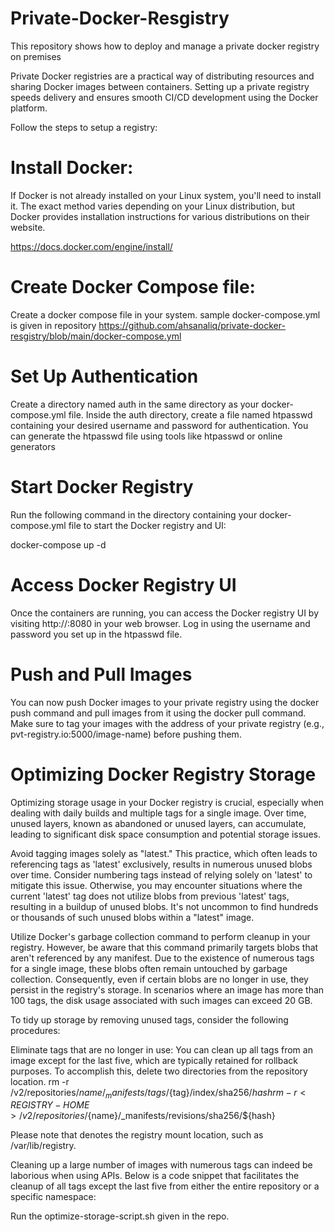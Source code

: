 # Private-Docker-Resgistry
This repository shows how to deploy and manage a private docker registry on premises 


Private Docker registries are a practical way of distributing resources and sharing Docker images between containers. Setting up a private registry speeds delivery and ensures smooth CI/CD development using the Docker platform.

Follow the steps to setup a registry:

# Install Docker: 
 If Docker is not already installed on your Linux system, you'll need to install it. The exact method varies depending on your Linux distribution, but Docker provides installation instructions for various distributions on their website.

https://docs.docker.com/engine/install/


# Create Docker Compose file:
  Create a docker compose file in your system. sample docker-compose.yml is given in repository
 https://github.com/ahsanaliq/private-docker-resgistry/blob/main/docker-compose.yml

# Set Up Authentication
Create a directory named auth in the same directory as your docker-compose.yml file. Inside the auth directory, create a file named htpasswd containing your desired username and password for authentication. You can generate the htpasswd file using tools like htpasswd or online generators

# Start Docker Registry

Run the following command in the directory containing your docker-compose.yml file to start the Docker registry and UI:

docker-compose up -d

# Access Docker Registry UI
Once the containers are running, you can access the Docker registry UI by visiting http://<Docker-host-IP>:8080 in your web browser. Log in using the username and password you set up in the htpasswd file.

# Push and Pull Images
You can now push Docker images to your private registry using the docker push command and pull images from it using the docker pull command. Make sure to tag your images with the address of your private registry (e.g., pvt-registry.io:5000/image-name) before pushing them.









# Optimizing Docker Registry Storage

Optimizing storage usage in your Docker registry is crucial, especially when dealing with daily builds and multiple tags for a single image. Over time, unused layers, known as abandoned or unused layers, can accumulate, leading to significant disk space consumption and potential storage issues.

Avoid tagging images solely as "latest." This practice, which often leads to referencing tags as 'latest' exclusively, results in numerous unused blobs over time. Consider numbering tags instead of relying solely on 'latest' to mitigate this issue. Otherwise, you may encounter situations where the current 'latest' tag does not utilize blobs from previous 'latest' tags, resulting in a buildup of unused blobs. It's not uncommon to find hundreds or thousands of such unused blobs within a "latest" image.

Utilize Docker's garbage collection command to perform cleanup in your registry. However, be aware that this command primarily targets blobs that aren't referenced by any manifest. Due to the existence of numerous tags for a single image, these blobs often remain untouched by garbage collection. Consequently, even if certain blobs are no longer in use, they persist in the registry's storage. In scenarios where an image has more than 100 tags, the disk usage associated with such images can exceed 20 GB.



To tidy up storage by removing unused tags, consider the following procedures:

Eliminate tags that are no longer in use:
You can clean up all tags from an image except for the last five, which are typically retained for rollback purposes. To accomplish this, delete two directories from the repository location.
rm -r <REGISTRY-HOME>/v2/repositories/${name}/_manifests/tags/${tag}/index/sha256/${hash}
rm -r <REGISTRY-HOME>/v2/repositories/${name}/_manifests/revisions/sha256/${hash}

Please note that <REGISTRY-HOME> denotes the registry mount location, such as /var/lib/registry.


Cleaning up a large number of images with numerous tags can indeed be laborious when using APIs. Below is a code snippet that facilitates the cleanup of all tags except the last five from either the entire repository or a specific namespace:


Run the optimize-storage-script.sh given in the repo.
